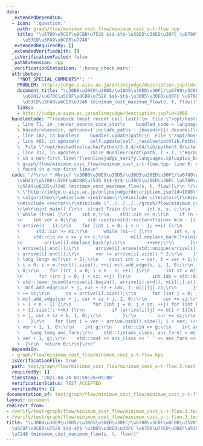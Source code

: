 ```yaml
---
data:
  _extendedDependsOn:
  - icon: ':question:'
    path: graph/flow/minimum_cost_flow/minimum_cost_s-t-flow.hpp
    title: "\u6700\u5C0F\u8CBB\u7528 $s$-$t$-\u30D5\u30ED\u30FC \u6700\u77ED\u8DEF\
      \u53CD\u5FA9\u6CD5\u7248"
  _extendedRequiredBy: []
  _extendedVerifiedWith: []
  _isVerificationFailed: false
  _pathExtension: cpp
  _verificationStatusIcon: ':heavy_check_mark:'
  attributes:
    '*NOT_SPECIAL_COMMENTS*': ''
    PROBLEM: http://judge.u-aizu.ac.jp/onlinejudge/description.jsp?id=1088
    document_title: "\u30B0\u30E9\u30D5/\u30D5\u30ED\u30FC/\u6700\u5C0F\u8CBB\u7528\
      \u6D41/\u6700\u5C0F\u8CBB\u7528 $s$-$t$-\u30D5\u30ED\u30FC \u6700\u77ED\u8DEF\
      \u53CD\u5FA9\u6CD5\u7248 (minimum_cost_maximum_flow(s, t, flow))"
    links:
    - http://judge.u-aizu.ac.jp/onlinejudge/description.jsp?id=1088
  bundledCode: "Traceback (most recent call last):\n  File \"/opt/hostedtoolcache/Python/3.9.4/x64/lib/python3.9/site-packages/onlinejudge_verify/documentation/build.py\"\
    , line 71, in _render_source_code_stat\n    bundled_code = language.bundle(stat.path,\
    \ basedir=basedir, options={'include_paths': [basedir]}).decode()\n  File \"/opt/hostedtoolcache/Python/3.9.4/x64/lib/python3.9/site-packages/onlinejudge_verify/languages/cplusplus.py\"\
    , line 187, in bundle\n    bundler.update(path)\n  File \"/opt/hostedtoolcache/Python/3.9.4/x64/lib/python3.9/site-packages/onlinejudge_verify/languages/cplusplus_bundle.py\"\
    , line 401, in update\n    self.update(self._resolve(pathlib.Path(included), included_from=path))\n\
    \  File \"/opt/hostedtoolcache/Python/3.9.4/x64/lib/python3.9/site-packages/onlinejudge_verify/languages/cplusplus_bundle.py\"\
    , line 312, in update\n    raise BundleErrorAt(path, i + 1, \"#pragma once found\
    \ in a non-first line\")\nonlinejudge_verify.languages.cplusplus_bundle.BundleErrorAt:\
    \ graph/flow/minimum_cost_flow/minimum_cost_s-t-flow.hpp: line 6: #pragma once\
    \ found in a non-first line\n"
  code: "/*\r\n * @brief \u30B0\u30E9\u30D5/\u30D5\u30ED\u30FC/\u6700\u5C0F\u8CBB\u7528\
    \u6D41/\u6700\u5C0F\u8CBB\u7528 $s$-$t$-\u30D5\u30ED\u30FC \u6700\u77ED\u8DEF\u53CD\
    \u5FA9\u6CD5\u7248 (minimum_cost_maximum_flow(s, t, flow))\r\n */\r\n#define PROBLEM\
    \ \"http://judge.u-aizu.ac.jp/onlinejudge/description.jsp?id=1088\"\r\n\r\n#include\
    \ <algorithm>\r\n#include <iostream>\r\n#include <iterator>\r\n#include <tuple>\r\
    \n#include <vector>\r\n#include \"../../../../graph/flow/minimum_cost_flow/minimum_cost_s-t-flow.hpp\"\
    \r\n\r\nint main() {\r\n  struct Train {\r\n    int x, y, c;\r\n  };\r\n\r\n \
    \ while (true) {\r\n    int n;\r\n    std::cin >> n;\r\n    if (n == 0) break;\r\
    \n    int ver = 0;\r\n    std::vector<std::vector<Train>> m(n - 1);\r\n    std::vector<std::vector<int>>\
    \ arrive(n - 1);\r\n    for (int i = 0; i < n - 1; ++i) {\r\n      int mi;\r\n\
    \      std::cin >> mi;\r\n      while (mi--) {\r\n        int x, y, c;\r\n   \
    \     std::cin >> x >> y >> c;\r\n        m[i].emplace_back(Train{x, y, c});\r\
    \n        arrive[i].emplace_back(y);\r\n        ++ver;\r\n      }\r\n      std::sort(arrive[i].begin(),\
    \ arrive[i].end());\r\n      arrive[i].erase(std::unique(arrive[i].begin(), arrive[i].end()),\
    \ arrive[i].end());\r\n      ver += arrive[i].size() * 2;\r\n    }\r\n    MinimumCostSTFlow<int,\
    \ long long> mcf(ver + 2);\r\n    const int s = ver, t = ver + 1;\r\n    for (int\
    \ i = 0; i < m.front().size(); ++i) mcf.add_edge(s, i, 1, 0);\r\n    int cur =\
    \ 0;\r\n    for (int i = 0; i < n - 1; ++i) {\r\n      int sz = m[i].size();\r\
    \n      for (int j = 0; j < sz; ++j) {\r\n        int idx = std::distance(arrive[i].begin(),\
    \ std::lower_bound(arrive[i].begin(), arrive[i].end(), m[i][j].y));\r\n      \
    \  mcf.add_edge(cur + j, cur + sz + idx, 1, m[i][j].c);\r\n      }\r\n      cur\
    \ += sz;\r\n      sz = arrive[i].size();\r\n      for (int j = 0; j < sz; ++j)\
    \ mcf.add_edge(cur + j, cur + sz + j, 1, 0);\r\n      cur += sz;\r\n      if (i\
    \ + 1 < n - 1) {\r\n        for (int j = 0; j < sz; ++j) for (int k = 0; k < m[i\
    \ + 1].size(); ++k) {\r\n          if (arrive[i][j] <= m[i + 1][k].x) mcf.add_edge(cur\
    \ + j, cur + sz + k, 1, 0);\r\n        }\r\n        cur += sz;\r\n      }\r\n\
    \    }\r\n    for (int i = ver - arrive.back().size(); i < ver; ++i) mcf.add_edge(i,\
    \ ver + 1, 1, 0);\r\n    int g;\r\n    std::cin >> g;\r\n    int ans_class;\r\n\
    \    long long ans_fare;\r\n    std::tie(ans_class, ans_fare) = mcf.minimum_cost_maximum_flow(ver,\
    \ ver + 1, g);\r\n    std::cout << ans_class << ' ' << ans_fare << '\\n';\r\n\
    \  }\r\n  return 0;\r\n}\r\n"
  dependsOn:
  - graph/flow/minimum_cost_flow/minimum_cost_s-t-flow.hpp
  isVerificationFile: true
  path: test/graph/flow/minimum_cost_flow/minimum_cost_s-t-flow.3.test.cpp
  requiredBy: []
  timestamp: '2021-04-20 01:59:26+09:00'
  verificationStatus: TEST_ACCEPTED
  verifiedWith: []
documentation_of: test/graph/flow/minimum_cost_flow/minimum_cost_s-t-flow.3.test.cpp
layout: document
redirect_from:
- /verify/test/graph/flow/minimum_cost_flow/minimum_cost_s-t-flow.3.test.cpp
- /verify/test/graph/flow/minimum_cost_flow/minimum_cost_s-t-flow.3.test.cpp.html
title: "\u30B0\u30E9\u30D5/\u30D5\u30ED\u30FC/\u6700\u5C0F\u8CBB\u7528\u6D41/\u6700\
  \u5C0F\u8CBB\u7528 $s$-$t$-\u30D5\u30ED\u30FC \u6700\u77ED\u8DEF\u53CD\u5FA9\u6CD5\
  \u7248 (minimum_cost_maximum_flow(s, t, flow))"
---
```

